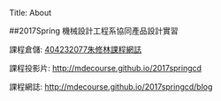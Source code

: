 Title: About

##2017Spring 機械設計工程系協同產品設計實習

課程倉儲: <a href="http://github.com/mdecourse/2017springcd">404232077朱修林課程網誌</a>

課程投影片: <a href="http://mdecourse.github.io/2017springcd">http://mdecourse.github.io/2017springcd</a>

課程網誌: <a href="http://mdecourse.github.io/2017springcd/blog">http://mdecourse.github.io/2017springcd/blog</a>








